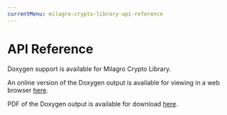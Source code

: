 ```yaml
---
currentMenu: milagro-crypto-library-api-reference
---
```


# API Reference

Doxygen support is available for Milagro Crypto Library.

An online version of the Doxygen output is available for viewing in a web browser <a href="doxygen/index.html" target="_blank">here</a>.

PDF of the Doxygen output is available for download <a href="https://s3.amazonaws.com/docs.milagro.io/amcl-doxygen.pdf" target="_blank">here</a>.
